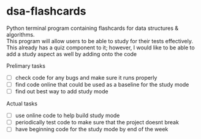 # dsa-flashcards
Python terminal program containing flashcards for data structures &amp; algorithms.  
This program will allow users to be able to study for their tests effectively.  
This already has a quiz component to it; however, I would like to be able to add a study aspect as well by adding onto the code

Prelimary tasks

-[ ] check code for any bugs and make sure it runs properly
-[ ] find code online that could be used as a baseline for the study mode
-[ ] find out best way to add study mode 

Actual tasks

-[ ] use online code to help build study mode
-[ ] periodically test code to make sure that the project doesnt break
-[ ] have beginning code for the study mode by end of the week
